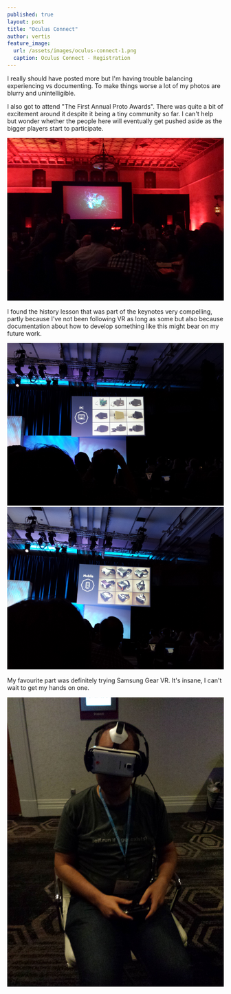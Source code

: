 ```yaml
---
published: true
layout: post
title: "Oculus Connect"
author: vertis
feature_image:
  url: /assets/images/oculus-connect-1.png
  caption: Oculus Connect - Registration
---
```

I really should have posted more but I'm having trouble balancing experiencing vs documenting. To make things worse a lot of my photos are blurry and unintelligible.

I also got to attend "The First Annual Proto Awards". There was quite a bit of excitement around it despite it being a tiny community so far. I can't help but wonder whether the people here will eventually get pushed aside as the bigger players start to participate.

![Oculus Connect - Proto Awards](/assets/images/oculus-connect-proto-awards.png)

I found the history lesson that was part of the keynotes very compelling, partly because I've not been following VR as long as some but also because documentation about how to develop something like this might bear on my future work.

![Oculus Connect - Desktop History](/assets/images/oculus-connect-2.png)
![Oculus Connect - Mobile History](/assets/images/oculus-connect-3.png)

My favourite part was definitely trying Samsung Gear VR. It's insane, I can't wait to get my hands on one.

![Oculus Connect - GearVR](/assets/images/oculus-connect-gearvr.png)
